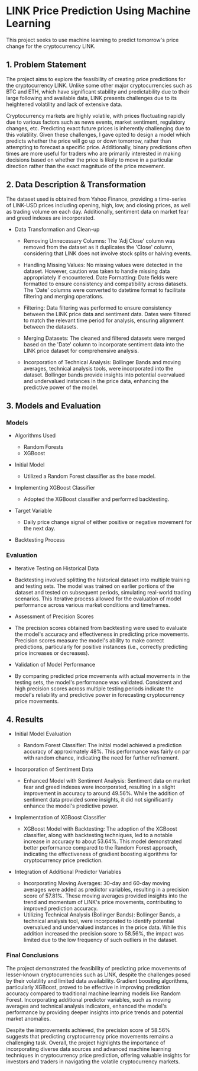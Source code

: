 

# LINK Price Prediction Using Machine Learning

This project seeks to use machine learning to predict tomorrow's price change for the cryptocurrency LINK.

## 1. Problem Statement

The project aims to explore the feasibility of creating price predictions for the cryptocurrency LINK. Unlike some other major cryptocurrencies such as BTC and ETH, which have significant stability and predictability due to their large following and available data, LINK presents challenges due to its heightened volatility and lack of extensive data. 

Cryptocurrency markets are highly volatile, with prices fluctuating rapidly due to various factors such as news events, market sentiment, regulatory changes, etc. Predicting exact future prices is inherently challenging due to this volatility. Given these challenges, I gave opted to design a model which predicts whether the price will go up or down tomorrow, rather than attempting to forecast a specific price. Additionally, binary predictions often times are more useful for traders who are primarily interested in making decisions based on whether the price is likely to move in a particular direction rather than the exact magnitude of the price movement.

## 2. Data Description & Transformation

The dataset used is obtained from Yahoo Finance, providing a time-series of LINK-USD prices including opening, high, low, and closing prices, as well as trading volume on each day. Additionally, sentiment data on market fear and greed indexes are incorporated.

* Data Transformation and Clean-up
  * Removing Unnecessary Columns: The 'Adj Close' column was removed from the dataset as it duplicates the 'Close' column, considering that LINK does not involve     stock splits or halving events.

  * Handling Missing Values: No missing values were detected in the dataset. However, caution was taken to handle missing data appropriately if encountered.
Date Formatting: Date fields were formatted to ensure consistency and compatibility across datasets. The 'Date' columns were converted to datetime format to facilitate filtering and merging operations.

  * Filtering: Data filtering was performed to ensure consistency between the LINK price data and sentiment data. Dates were filtered to match the relevant time period for analysis, ensuring alignment between the datasets.

  * Merging Datasets: The cleaned and filtered datasets were merged based on the 'Date' column to incorporate sentiment data into the LINK price dataset for comprehensive analysis.
    
  * Incorporation of Technical Analysis: Bollinger Bands and moving averages, technical analysis tools, were incorporated into the dataset. Bollinger bands provide insights into potential overvalued and undervalued instances in the price data, enhancing the predictive power of the model.

## 3. Models and Evaluation

### Models

* Algorithms Used
  * Random Forests
  * XGBoost

* Initial Model
  * Utilized a Random Forest classifier as the base model.
* Implementing XGBoost Classifier
  * Adopted the XGBoost classifier and performed backtesting.

* Target Variable
  * Daily price change signal of either positive or negative movement for the next day.

 * Backtesting Process

### Evaluation

* Iterative Testing on Historical Data
 * Backtesting involved splitting the historical dataset into multiple training and testing sets. The model was trained on earlier portions of the dataset and tested on subsequent periods, simulating real-world trading scenarios. This iterative process allowed for the evaluation of model performance across various market conditions and timeframes.

* Assessment of Precision Scores
 * The precision scores obtained from backtesting were used to evaluate the model's accuracy and effectiveness in predicting price movements. Precision scores measure the model's ability to make correct predictions, particularly for positive instances (i.e., correctly predicting price increases or decreases).

* Validation of Model Performance
 * By comparing predicted price movements with actual movements in the testing sets, the model's performance was validated. Consistent and high precision scores across multiple testing periods indicate the model's reliability and predictive power in forecasting cryptocurrency price movements.

## 4. Results

* Initial Model Evaluation
  * Random Forest Classifier: The initial model achieved a prediction accuracy of approximately 48%. This performance was fairly on par with random chance, indicating the need for further refinement.

* Incorporation of Sentiment Data
  * Enhanced Model with Sentiment Analysis: Sentiment data on market fear and greed indexes were incorporated, resulting in a slight improvement in accuracy to around 49.56%. While the addition of sentiment data provided some insights, it did not significantly enhance the model's predictive power.

* Implementation of XGBoost Classifier
  * XGBoost Model with Backtesting: The adoption of the XGBoost classifier, along with backtesting techniques, led to a notable increase in accuracy to about 53.64%. This model demonstrated better performance compared to the Random Forest approach, indicating the effectiveness of gradient boosting algorithms for cryptocurrency price prediction.

* Integration of Additional Predictor Variables
  * Incorporating Moving Averages: 30-day and 60-day moving averages were added as predictor variables, resulting in a precision score of 57.81%. These moving averages provided insights into the trend and momentum of LINK's price movements, contributing to improved prediction accuracy.
  * Utilizing Technical Analysis (Bollinger Bands): Bollinger Bands, a technical analysis tool, were incorporated to identify potential overvalued and undervalued instances in the price data. While this addition increased the precision score to 58.56%, the impact was limited due to the low frequency of such outliers in the dataset.

### Final Conclusions

The project demonstrated the feasibility of predicting price movements of lesser-known cryptocurrencies such as LINK, despite the challenges posed by their volatility and limited data availability. Gradient boosting algorithms, particularly XGBoost, proved to be effective in improving prediction accuracy compared to traditional machine learning models like Random Forest. Incorporating additional predictor variables, such as moving averages and technical analysis indicators, enhanced the model's performance by providing deeper insights into price trends and potential market anomalies.

Despite the improvements achieved, the precision score of 58.56% suggests that predicting cryptocurrency price movements remains a challenging task. Overall, the project highlights the importance of incorporating diverse data sources and advanced machine learning techniques in cryptocurrency price prediction, offering valuable insights for investors and traders in navigating the volatile cryptocurrency markets.

